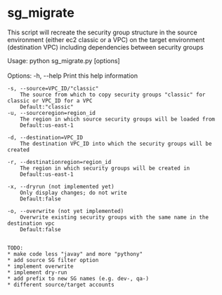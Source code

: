 # sg_migrate
This script will recreate the security group structure in the source environment (either ec2 classic or a VPC) on the
target environment (destination VPC) including dependencies between security groups 


Usage:
    python sg_migrate.py [options] <br><br>
Options:
    -h, --help
        Print this help information

    -s, --source=VPC_ID/"classic"
        The source from which to copy security groups "classic" for classic or VPC_ID for a VPC
        Default:"classic"
    -u, --sourceregion=region_id
        The region in which source security groups will be loaded from
        Default:us-east-1

    -d, --destination=VPC_ID
        The destination VPC_ID into which the security groups will be created

    -r, --destinationregion=region_id
        The region in which security groups will be created in
        Default:us-east-1

    -x, --dryrun (not implemented yet)
        Only display changes; do not write
        Default:false

    -o, --overwrite (not yet implemented)
        Overwrite existing security groups with the same name in the destination vpc
        Default:false
        
        
    TODO:
    * make code less "javay" and more "pythony"
    * add source SG filter option
    * implement overwrite
    * implement dry-run
    * add prefix to new SG names (e.g. dev-, qa-)
    * different source/target accounts
